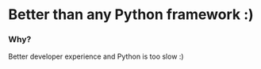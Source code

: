 # Better than any Python framework :)

### Why?
Better developer experience and Python is too slow :)